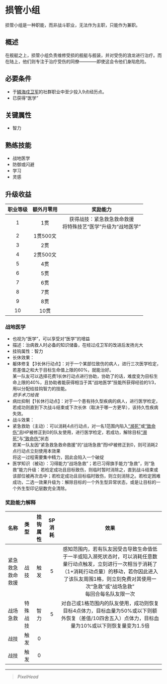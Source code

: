 # 损管小组

损管小组是一种职能，而非战斗职业，无法作为主职，只能作为兼职。

## 概述

在舰艇之上，损管小组负责维修受损的舰艇与舰装，并对受伤的浪龙进行治疗。而在陆上，他们则专注于治疗受伤的同僚————即使这会令他们身陷危险。

## 必要条件

* 于<a href="../seaDragonGuard" target="_blank">鳞海戍卫军</a>的社群职业中至少投入9点经历点。
* 已获得“医学”

## 关键属性

* 智力

## 熟练技能

* 战地医学
* 防御或闪避
* 学习
* 灵感

## 升级收益

职业等级|额外月零用|奖励能力
:--:|:--:|:--:
1|1贯|获得战技：紧急救急救命救援<br>将特殊技艺“医学”升级为“战地医学”
2|1贯500文|
3|2贯|
4|2贯500文|
5|4贯|
6|5贯|
7|6贯|
8|7贯|
9|8贯|
10|10贯|

### 战地医学

* 也视为“医学”，可以享受对“医学”的增益
* 描述：治病救人时必备的知识储备，在经过戍卫军的改进后发扬光大
* 挂钩属性：智力
* 长休效果：
* 躯体修复【3长休行动点】：对于一个某部位致伤的病人，进行三次医学检定，若差值之和大于目标生命值上限的60%，就能治好。<br>某一队友可以选择花费1长休行动点进行协助，协助了的话，难度变为目标生命上限的40%，且协助者能获得相当于其“战地医学”技能所获得经验的1/3，用以分配给挂钩智力的技能。<br>*把手术刀给我*
* 病灶抑制【1长休行动点】：对于一个患有持久型疾病的病人，进行医学检定，若成功则直到下次战斗结束或下次长休（取决于哪一方更早），该持久性疾病失效。
* 战斗效果：
* 紧急救助（主动）：可以消耗4点行动点，对一名1范围内陷入<a href="../../../status/normal/#濒死" target="_blank">“濒死”</a>或<a href="../../../status/normal/#致命伤" target="_blank">“致命伤”</a>且HP被修正到0的队友使用，进行医学检定，若成功，解除目标<a href="../../../status/normal/#濒死" target="_blank">“濒死”</a>与<a href="../../../status/normal/#致命伤" target="_blank">“致命伤”</a>状态<br>若某一队友因“紧急救急救命救援”的“战场急救”而HP被修正到0，则可消耗2点行动点立刻使用本效果<br>将这一过程需要集中精力，因此会陷入一个破绽
* 医学知识（被动）：习得能力“战场急救”；若已习得旗手能力“急救”，则“急救”能力升级：若检定成功且目标致伤，则临时暂时消除之，直到战斗结束或该部位被再次击中；若检定成功且目标临时致伤，则立刻消除之。若检定困难成功，二选一效果升级为：解除目标的一个外生型异常状态，或是让目标的一个外生型印记层数完全清除。

### 奖励能力解释

名称|类型|挂钩属性|SP消耗|效果
:--:|:--:|:--:|:--:|:--:
紧急救急救命救援|战技|触发|5|感知范围内，若有队友因受击导致生命值低于一半或陷入濒死状态时，可以消耗任意数量行动点触发，立刻进行一次相当于消耗了（1+消耗行动点量）的移动，若你因此进入了该队友周围1格，则立刻免费对其使用一次“急救”或“战场急救”<br>每回合每名队友限一次
战场急救|特殊战技|智力|5|对自己或1格范围内的队友使用，成功则恢复目标4点体力，目标血量为50%或以下则额外恢复（差值/10四舍五入）点体力，目标血量为10%或以下则恢复量变为1.5倍
|战技|触发|0|
|战技|触发|0|

---

> *PixelHead*